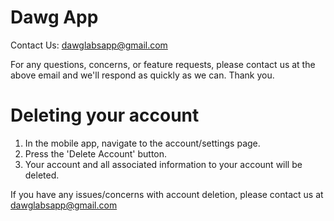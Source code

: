 # Dawg App
Contact Us: dawglabsapp@gmail.com

For any questions, concerns, or feature requests, please contact us at the above email and we'll respond as quickly as we can. Thank you.

# Deleting your account
1. In the mobile app, navigate to the account/settings page.
2. Press the 'Delete Account' button.
3. Your account and all associated information to your account will be deleted.

If you have any issues/concerns with account deletion, please contact us at dawglabsapp@gmail.com
